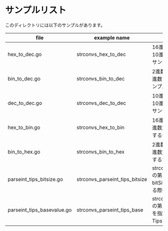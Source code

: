 # サンプルリスト

このディレクトリには以下のサンプルがあります。

|file|example name|note|
|----|------------|----|
|hex\_to\_dec.go|strconvs\_hex\_to\_dec|16進数文字列を10進数に変換するサンプルです.|
|bin\_to\_dec.go|strconvs\_bin\_to\_dec|2進数文字列を10進数に変換するサンプルです.|
|dec\_to\_dec.go|strconvs\_dec\_to\_dec|10進数文字列を10進数に変換するサンプルです.|
|hex\_to\_bin.go|strconvs\_hex\_to\_bin|16進数文字列を2進数文字列に変換するサンプルです.|
|bin\_to\_hex.go|strconvs\_bin\_to\_hex|2進数文字列を16進数文字列に変換するサンプルです.|
|parseint\_tips\_bitsize.go|strconvs\_parseint\_tips\_bitsize|strconv.ParseInt() の第３引数 bitSize を指定する際のTipsです。|
|parseint\_tips\_basevalue.go|strconvs\_parseint\_tips\_base|strconv.ParseInt() の第２引数 base を指定する際のTipsです。|
